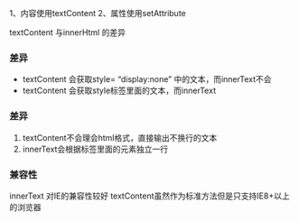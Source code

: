 1、内容使用textContent
2、属性使用setAttribute

textContent 与innerHtml 的差异

### 差异
- textContent 会获取style= “display:none” 中的文本，而innerText不会
- textContent 会获取style标签里面的文本，而innerText

### 差异
1. textContent不会理会html格式，直接输出不换行的文本
2. innerText会根据标签里面的元素独立一行

### 兼容性
innerText 对IE的兼容性较好
textContent虽然作为标准方法但是只支持IE8+以上的浏览器